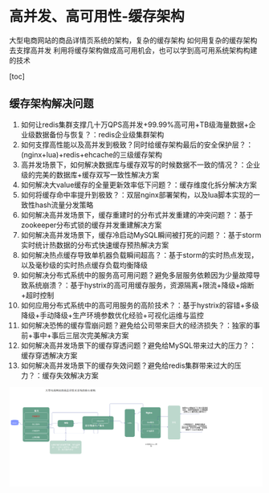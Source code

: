 # 高并发、高可用性-缓存架构

大型电商网站的商品详情页系统的架构，复杂的缓存架构
如何用复杂的缓存架构去支撑高并发
利用将缓存架构做成高可用机会，也可以学到高可用系统架构构建的技术

[toc]

## 缓存架构解决问题

1. 如何让redis集群支撑几十万QPS高并发+99.99%高可用+TB级海量数据+企业级数据备份与恢复？：redis企业级集群架构
2. 如何支撑高性能以及高并发到极致？同时给缓存架构最后的安全保护层？：(nginx+lua)+redis+ehcache的三级缓存架构
3. 高并发场景下，如何解决数据库与缓存双写的时候数据不一致的情况？：企业级的完美的数据库+缓存双写一致性解决方案
4. 如何解决大value缓存的全量更新效率低下问题？：缓存维度化拆分解决方案
5. 如何将缓存命中率提升到极致？：双层nginx部署架构，以及lua脚本实现的一致性hash流量分发策略
6. 如何解决高并发场景下，缓存重建时的分布式并发重建的冲突问题？：基于zookeeper分布式锁的缓存并发重建解决方案
7. 如何解决高并发场景下，缓存冷启动MySQL瞬间被打死的问题？：基于storm实时统计热数据的分布式快速缓存预热解决方案
8. 如何解决热点缓存导致单机器负载瞬间超高？：基于storm的实时热点发现，以及毫秒级的实时热点缓存负载均衡降级
9. 如何解决分布式系统中的服务高可用问题？避免多层服务依赖因为少量故障导致系统崩溃？：基于hystrix的高可用缓存服务，资源隔离+限流+降级+熔断+超时控制
10. 如何应用分布式系统中的高可用服务的高阶技术？：基于hystrix的容错+多级降级+手动降级+生产环境参数优化经验+可视化运维与监控
11. 如何解决恐怖的缓存雪崩问题？避免给公司带来巨大的经济损失？：独家的事前+事中+事后三层次完美解决方案
12. 如何解决高并发场景下的缓存穿透问题？避免给MySQL带来过大的压力？：缓存穿透解决方案
13. 如何解决高并发场景下的缓存失效问题？避免给redis集群带来过大的压力？：缓存失效解决方案





![架构详情](https://github.com/crkres9527/webCacheArchitecture/blob/main/learn/details.png)
